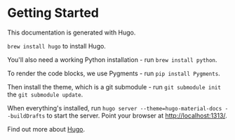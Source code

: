 # Getting Started

This documentation is generated with Hugo.

`brew install hugo` to install Hugo.

You'll also need a working Python installation - run `brew install python`.

To render the code blocks, we use Pygments - run `pip install Pygments`.

Then install the theme, which is a git submodule - run `git submodule init` the `git submodule update`.

When everything's installed, run `hugo server --theme=hugo-material-docs --buildDrafts` to start the server. Point your browser at [http://localhost:1313/](http://localhost:1313/).

Find out more about [Hugo](https://gohugo.io).
